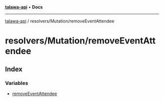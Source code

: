 [**talawa-api**](../../../README.md) • **Docs**

***

[talawa-api](../../../modules.md) / resolvers/Mutation/removeEventAttendee

# resolvers/Mutation/removeEventAttendee

## Index

### Variables

- [removeEventAttendee](variables/removeEventAttendee.md)
